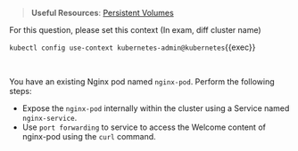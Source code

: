 
> <strong>Useful Resources</strong>: [Persistent Volumes](https://kubernetes.io/docs/concepts/storage/persistent-volumes/)

For this question, please set this context (In exam, diff cluster name)

`kubectl config use-context kubernetes-admin@kubernetes`{{exec}}

<br>



You have an existing Nginx pod named `nginx-pod`. Perform the following steps:

* Expose the `nginx-pod` internally within the cluster using a Service named `nginx-service`.
* Use `port forwarding` to service to access the Welcome content of nginx-pod using the `curl` command.